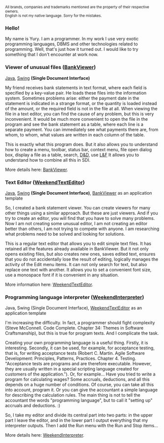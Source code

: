 <sub>All brands, companies and trademarks mentioned are the property of their respective owners.<br>
English is not my native language. Sorry for the mistakes.</sub>


### Hello!

My name is Yury. I am a programmer. In my work I use very exotic programming languages, DBMS and other technologies related to programming. Well, that's just how it turned out. I would like to try something that I don't encounter at work now.

### Viewer of unusual files ([BankViewer](https://github.com/weekend-game/bankviewer))

[Java](https://docs.oracle.com/javase/tutorial/index.html), [Swing](https://docs.oracle.com/javase/tutorial/uiswing/index.html) **(Single Document Interface)**

My friend receives bank statements in text format, where each field is specified by a key-value pair. He loads these files into the information system. Sometimes problems arise: either the payment date in the statement is indicated in a strange format, or the quantity is loaded instead of the amount, or the required field is not in the file at all. When viewing the file in a text editor, you can find the cause of any problem, but this is very inconvenient. It would be much more convenient to open the file in the program and see the bank statement as a table, where each line is a separate payment. You can immediately see what payments there are, from whom, to whom, what values are written in each column of the table.

This is exactly what this program does. But it also allows you to understand how to create a menu, toolbar, status bar, context menu, file open dialog box, display a file as a table, search, [D&D](https://en.wikipedia.org/wiki/drag_and_drop), use [L&F](https://en.wikipedia.org/wiki/Look_and_feel) It allows you to understand how to combine all this in SDI.

More details here: [BankViewer](https://github.com/weekend-game/bankviewer).

### Text Editor ([WeekendTextEditor](https://github.com/weekend-game/weekendtexteditor))

[Java](https://docs.oracle.com/javase/tutorial/index.html), [Swing](https://docs.oracle.com/javase/tutorial/uiswing/index.html) **(Single Document Interface)**, [BankViewer](https://github.com/weekend-game/bankviewer) as an application template

So, I created a bank statement viewer. You can create viewers for many other things using a similar approach. But these are just viewers. And if you try to create an editor, you will find that you have to solve many problems. Now I am not creating some unusual editor, I am not creating an editor better than others, I am not trying to compete with anyone. I am researching what problems need to be solved and looking for solutions.

This is a regular text editor that allows you to edit simple text files. It has retained all the features already available in BankViewer. But it not only opens existing files, but also creates new ones, saves edited text, ensures that you do not accidentally lose the result of editing, logically manages the activity of the Edit menu items. It can not only search for text, but also replace one text with another. It allows you to set a convenient font size, use a monospace font if it is convenient in any situation.

More information here: [WeekendTextEditor](https://github.com/weekend-game/weekendtexteditor).

### Programming language interpreter ([WeekendInterpreter](https://github.com/weekend-game/weekendinterpreter))

Java, Swing (Single Document Interface), [WeekendTextEditor](https://github.com/weekend-game/weekendtexteditor) as an application template

I'm increasing the difficulty. In fact, a programmer should fight complexity (Steve McConnell. Code Complete. Chapter 34: Themes in Software Craftsmanship), but this is true for program texts. And I complicate the task.

Creating your own programming language is a useful thing. Firstly, it is interesting. Secondly, it can be used, for example, for acceptance testing, that is, for writing acceptance tests (Robert C. Martin. Agile Software Development: Principles, Patterns, Practices. Chapter 4. Testing. "Acceptance  tests  are  programs  and  are  therefore  executable.  However, they  are usually written in a special scripting language created for customers of the application."). Or, for example... Have you tried to write a program for calculating wages? Some accruals, deductions, and all this depends on a huge number of conditions. Of course, you can take all this into account, program it. Or you can give the accountant a simple language for describing the calculation rules. The main thing is not to tell the accountant the words "programming language", but to call it "setting up" accruals and deductions. :)

So, I take my editor and divide its central part into two parts: in the upper part I leave the editor, and in the lower part I output everything that my interpreter outputs. Then I add the Run menu with the Run and Stop items...

More details here: [WeekendInterpreter](https://github.com/weekend-game/weekendinterpreter).

